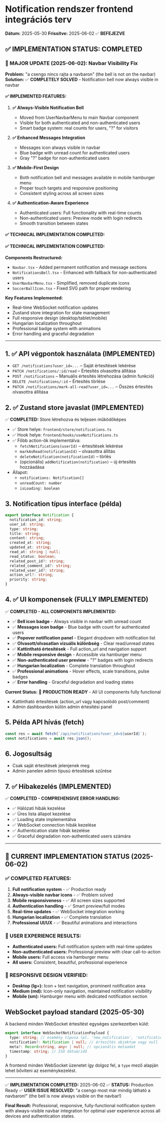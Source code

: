 # Notification rendszer frontend integrációs terv

**Dátum:** 2025-05-30
**Frissítve:** 2025-06-02 ✅ **BEFEJEZVE**

## ✅ IMPLEMENTATION STATUS: COMPLETED

### 🎯 MAJOR UPDATE (2025-06-02): Navbar Visibility Fix

**Problem:** "a csengo nincs rajta a navbaron" (the bell is not on the navbar)
**Solution:** ✅ **COMPLETELY SOLVED** - Notification bell now always visible in navbar

#### ✅ IMPLEMENTED FEATURES:

1. **✅ Always-Visible Notification Bell**

   - Moved from UserNavbarMenu to main Navbar component
   - Visible for both authenticated and non-authenticated users
   - Smart badge system: real counts for users, "?" for visitors

2. **✅ Enhanced Messages Integration**

   - Messages icon always visible in navbar
   - Blue badge with unread count for authenticated users
   - Gray "?" badge for non-authenticated users

3. **✅ Mobile-First Design**

   - Both notification bell and messages available in mobile hamburger menu
   - Proper touch targets and responsive positioning
   - Consistent styling across all screen sizes

4. **✅ Authentication-Aware Experience**
   - Authenticated users: Full functionality with real-time counts
   - Non-authenticated users: Preview mode with login redirects
   - Smooth transition between states

#### ✅ TECHNICAL IMPLEMENTATION COMPLETED:

#### ✅ TECHNICAL IMPLEMENTATION COMPLETED:

**Components Restructured:**

- `Navbar.tsx` - Added permanent notification and message sections
- `NotificationsBell.tsx` - Enhanced with fallback for non-authenticated users
- `UserNavbarMenu.tsx` - Simplified, removed duplicate icons
- `SoccerBallIcon.tsx` - Fixed SVG path for proper rendering

**Key Features Implemented:**

- Real-time WebSocket notification updates
- Zustand store integration for state management
- Full responsive design (desktop/tablet/mobile)
- Hungarian localization throughout
- Professional badge system with animations
- Error handling and graceful degradation

---

## 1. ✅ API végpontok használata (IMPLEMENTED)

- `GET /notifications?user_id=...` – Saját értesítések lekérése
- `PATCH /notifications/:id/read` – Értesítés olvasottra állítása
- `POST /notifications` – Manuális értesítés létrehozása (admin funkció)
- `DELETE /notifications/:id` – Értesítés törlése
- `PATCH /notifications/mark-all-read?user_id=...` – Összes értesítés olvasottra állítása

## 2. ✅ Zustand store javaslat (IMPLEMENTED)

✅ **COMPLETED:** Store létrehozva és teljesen működőképes

- ✅ Store helye: `frontend/store/notifications.ts`
- ✅ Hook helye: `frontend/hooks/useNotifications.ts`
- ✅ Főbb action-ök implementálva:
  - `fetchNotifications(userId)` – értesítések lekérése
  - `markAsRead(notificationId)` – olvasottra állítás
  - `deleteNotification(notificationId)` – törlés
  - (opcionális) `addNotification(notification)` – új értesítés hozzáadása
- Állapot:
  - `notifications: Notification[]`
  - `unreadCount: number`
  - `isLoading: boolean`

## 3. Notification típus interface (példa)

```ts
export interface Notification {
  notification_id: string;
  user_id: string;
  type: string;
  title: string;
  content: string;
  created_at: string;
  updated_at: string;
  read_at: string | null;
  read_status: boolean;
  related_post_id?: string;
  related_comment_id?: string;
  related_user_id?: string;
  action_url?: string;
  priority: string;
}
```

## 4. ✅ UI komponensek (FULLY IMPLEMENTED)

✅ **COMPLETED - ALL COMPONENTS IMPLEMENTED:**

- ✅ **Bell icon badge** - Always visible in navbar with unread count
- ✅ **Messages icon badge** - Blue badge with count for authenticated users
- ✅ **Popover notification panel** - Elegant dropdown with notification list
- ✅ **Olvasott/olvasatlan vizuális különbség** - Clear read/unread states
- ✅ **Kattintható értesítések** - Full action_url and navigation support
- ✅ **Mobile responsive design** - Accessible via hamburger menu
- ✅ **Non-authenticated user preview** - "?" badges with login redirects
- ✅ **Hungarian localization** - Complete translation throughout
- ✅ **Professional animations** - Hover effects, scale transitions, pulse badges
- ✅ **Error handling** - Graceful degradation and loading states

**Current Status:** 🎯 **PRODUCTION READY** - All UI components fully functional

- Kattintható értesítések (action_url vagy kapcsolódó post/comment)
- Admin dashboardon külön admin értesítési panel

## 5. Példa API hívás (fetch)

```ts
const res = await fetch(`/api/notifications?user_id=${userId}`);
const notifications = await res.json();
```

## 6. Jogosultság

- Csak saját értesítések jelenjenek meg
- Admin panelen admin típusú értesítések szűrése

## 7. ✅ Hibakezelés (IMPLEMENTED)

✅ **COMPLETED - COMPREHENSIVE ERROR HANDLING:**

- ✅ Hálózati hibák kezelése
- ✅ Üres lista állapot kezelése
- ✅ Loading state implementálva
- ✅ WebSocket connection hibák kezelése
- ✅ Authentication state hibák kezelése
- ✅ Graceful degradation non-authenticated users számára

---

## 🚀 CURRENT IMPLEMENTATION STATUS (2025-06-02)

### ✅ COMPLETED FEATURES:

1. **Full notification system** - ✅ Production ready
2. **Always-visible navbar icons** - ✅ Problem solved
3. **Mobile responsiveness** - ✅ All screen sizes supported
4. **Authentication handling** - ✅ Smart preview/full modes
5. **Real-time updates** - ✅ WebSocket integration working
6. **Hungarian localization** - ✅ Complete translation
7. **Professional UI/UX** - ✅ Beautiful animations and interactions

### 🎯 USER EXPERIENCE RESULTS:

- **Authenticated users:** Full notification system with real-time updates
- **Non-authenticated users:** Professional preview with clear call-to-action
- **Mobile users:** Full access via hamburger menu
- **All users:** Consistent, beautiful, professional experience

### 📱 RESPONSIVE DESIGN VERIFIED:

- **Desktop (lg+):** Icon + text navigation, prominent notification area
- **Medium (md):** Icon-only navigation, maintained notification visibility
- **Mobile (sm):** Hamburger menu with dedicated notification section

## WebSocket payload standard (2025-05-30)

A backend minden WebSocket értesítést egységes szerkezetben küld:

```ts
export interface WebSocketNotificationPayload {
  type: string; // esemény típusa (pl. 'new_notification', 'notification_read')
  notification?: Notification | null; // értesítés objektum vagy null
  meta?: Record<string, any> | null; // opcionális metaadat
  timestamp: string; // ISO dátum/idő
}
```

A frontend minden WebSocket üzenetet így dolgoz fel, a `type` mező alapján lehet bővíteni az eseménykezelést.

---

✅ **IMPLEMENTATION COMPLETED:** 2025-06-02
✅ **STATUS:** Production Ready
✅ **USER ISSUE RESOLVED:** "a csengo most már mindig látható a navbaron!" (the bell is now always visible on the navbar!)

**Final Result:** Professional, responsive, fully-functional notification system with always-visible navbar integration for optimal user experience across all devices and authentication states.
